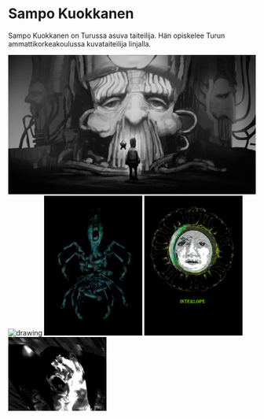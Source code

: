 # Sampo Kuokkanen
Sampo Kuokkanen on Turussa asuva taiteilija. Hän opiskelee Turun ammattikorkeakoulussa kuvataiteilija linjalla.

<img src="POLIS.jpg" alt="drawing" width="600"/>  <img src="EXPERIMENT3.jpg" alt="drawing" width="400"/>
<img src="EXPERIMENT4.jpg" alt="drawing" width="200"/>  <img src="cover.jpg" alt="drawing" width="200"/>
<img src="experiment.jpg" alt="drawing" width="200"/>

